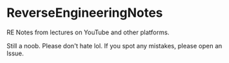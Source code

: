 # ReverseEngineeringNotes
RE Notes from lectures on YouTube and other platforms.

Still a noob. Please don't hate lol. If you spot any mistakes, please open an Issue.
